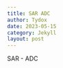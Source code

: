 ```yaml
---
title: SAR ADC
author: Tydox
date: 2023-05-15
category: Jekyll
layout: post
---
```


SAR - ADC

<object data="{{ site.url }}{{ site.baseurl }}/_pdfs/Algebra_I_Reference_Sheet.pdf" width="1000" height="1000" type="application/pdf"></object>

